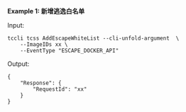 **Example 1: 新增逃逸白名单**



Input: 

```
tccli tcss AddEscapeWhiteList --cli-unfold-argument  \
    --ImageIDs xx \
    --EventType "ESCAPE_DOCKER_API"
```

Output: 
```
{
    "Response": {
        "RequestId": "xx"
    }
}
```

